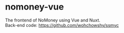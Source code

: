 # nomoney-vue
The frontend of NoMoney using Vue and Nuxt.  
Back-end code: https://github.com/wohchowshy/ssmyc
